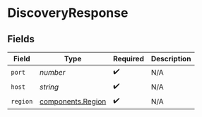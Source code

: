 # DiscoveryResponse


## Fields

| Field                                                  | Type                                                   | Required                                               | Description                                            |
| ------------------------------------------------------ | ------------------------------------------------------ | ------------------------------------------------------ | ------------------------------------------------------ |
| `port`                                                 | *number*                                               | :heavy_check_mark:                                     | N/A                                                    |
| `host`                                                 | *string*                                               | :heavy_check_mark:                                     | N/A                                                    |
| `region`                                               | [components.Region](../../models/components/region.md) | :heavy_check_mark:                                     | N/A                                                    |
